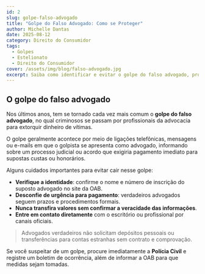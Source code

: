 ```yaml
---
id: 2
slug: golpe-falso-advogado
title: "Golpe do Falso Advogado: Como se Proteger"
author: Michelle Dantas
date: 2025-08-12
category: Direito do Consumidor
tags:
  - Golpes
  - Estelionato
  - Direito do Consumidor
cover: /assets/img/blog/falso-advogado.jpg
excerpt: Saiba como identificar e evitar o golpe do falso advogado, protegendo-se de prejuízos financeiros e emocionais.
---
```


## O golpe do falso advogado

Nos últimos anos, tem se tornado cada vez mais comum o **golpe do falso advogado**, no qual criminosos se passam por profissionais da advocacia para extorquir dinheiro de vítimas.

O golpe geralmente acontece por meio de ligações telefônicas, mensagens ou e-mails em que o golpista se apresenta como advogado, informando sobre um processo judicial ou acordo que exigiria pagamento imediato para supostas custas ou honorários.

Alguns cuidados importantes para evitar cair nesse golpe:

- **Verifique a identidade**: confirme o nome e número de inscrição do suposto advogado no site da OAB.
- **Desconfie de urgência para pagamento**: verdadeiros advogados seguem prazos e procedimentos formais.
- **Nunca transfira valores sem confirmar a veracidade das informações**.
- **Entre em contato diretamente** com o escritório ou profissional por canais oficiais.

> Advogados verdadeiros não solicitam depósitos pessoais ou transferências para contas estranhas sem contrato e comprovação.

Se você suspeitar de um golpe, procure imediatamente a **Polícia Civil** e registre um boletim de ocorrência, além de informar a OAB para que medidas sejam tomadas.
